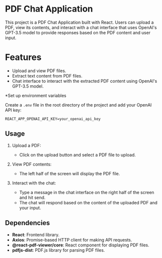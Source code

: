 # PDF Chat Application

This project is a PDF Chat Application built with React. Users can upload a PDF, view its contents, and interact with a chat interface that uses OpenAI's GPT-3.5 model to provide responses based on the PDF content and user input.

# Features

- Upload and view PDF files.
- Extract text content from PDF files.
- Chat interface to interact with the extracted PDF content using OpenAI's GPT-3.5 model.

*Set up environment variables

   Create a `.env` file in the root directory of the project and add your OpenAI API key:
   
    REACT_APP_OPENAI_API_KEY=your_openai_api_key
 

## Usage

1. Upload a PDF:
   - Click on the upload button and select a PDF file to upload.

2. View PDF contents:
   - The left half of the screen will display the PDF file.

3. Interact with the chat:
   - Type a message in the chat interface on the right half of the screen and hit send.
   - The chat will respond based on the content of the uploaded PDF and your input.



## Dependencies

- **React**: Frontend library.
- **Axios**: Promise-based HTTP client for making API requests.
- **@react-pdf-viewer/core**: React component for displaying PDF files.
- **pdfjs-dist**: PDF.js library for parsing PDF files.
